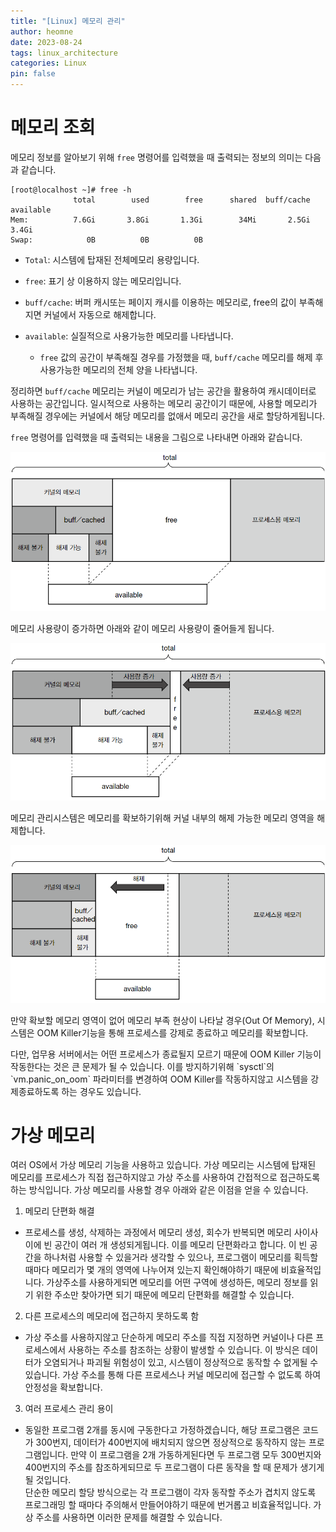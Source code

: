 ```yaml
---
title: "[Linux] 메모리 관리"
author: heomne
date: 2023-08-24
tags: linux_architecture
categories: Linux
pin: false
---
```

# 메모리 조회

메모리 정보를 알아보기 위해 `free` 명령어를 입력했을 때 출력되는 정보의 의미는 다음과 같습니다.

```console
[root@localhost ~]# free -h
              total        used        free      shared  buff/cache   available
Mem:          7.6Gi       3.8Gi       1.3Gi        34Mi       2.5Gi       3.4Gi
Swap:            0B          0B          0B
```

* `Total`: 시스템에 탑재된 전체메모리 용량입니다.
* `free`: 표기 상 이용하지 않는 메모리입니다.
* `buff/cache`: 버퍼 캐시또는 페이지 캐시를 이용하는 메모리로, free의 값이 부족해지면 커널에서 자동으로 해제합니다.
* `available`: 실질적으로 사용가능한 메모리를 나타냅니다.

  * `free` 값의 공간이 부족해질 경우를 가정했을 때, `buff/cache` 메모리를 해제 후 사용가능한 메모리의 전체 양을 나타냅니다.

정리하면 `buff/cache` 메모리는 커널이 메모리가 남는 공간을 활용하여 캐시데이터로 사용하는 공간입니다. 일시적으로 사용하는 메모리 공간이기 때문에, 사용할 메모리가 부족해질 경우에는 커널에서 해당 메모리를 없애서 메모리 공간을 새로 할당하게됩니다.

`free` 명령어를 입력했을 때 출력되는 내용을 그림으로 나타내면 아래와 같습니다.

![](/assets/post_img/screenshot-2023-08-30-104547.png)

메모리 사용량이 증가하면 아래와 같이 메모리 사용량이 줄어들게 됩니다.

![](/assets/post_img/screenshot-2023-08-30-104822.png)

메모리 관리시스템은 메모리를 확보하기위해 커널 내부의 해제 가능한 메모리 영역을 해제합니다.

![](/assets/post_img/screenshot-2023-08-30-111538.png)

만약 확보할 메모리 영역이 없어 메모리 부족 현상이 나타날 경우(Out Of Memory), 시스템은 OOM Killer기능을 통해 프로세스를 강제로 종료하고 메모리를 확보합니다.

다만, 업무용 서버에서는 어떤 프로세스가 종료될지 모르기 때문에 OOM Killer 기능이 작동한다는 것은 큰 문제가 될 수 있습니다. 이를 방지하기위해 \`sysctl\`의 \`vm.panic_on_oom\` 파라미터를 변경하여 OOM Killer를 작동하지않고 시스템을 강제종료하도록 하는 경우도 있습니다.

# 가상 메모리

여러 OS에서 가상 메모리 기능을 사용하고 있습니다. 가상 메모리는 시스템에 탑재된 메모리를 프로세스가 직접 접근하지않고 가상 주소를 사용하여 간접적으로 접근하도록 하는 방식입니다. 가상 메모리를 사용할 경우 아래와 같은 이점을 얻을 수 있습니다.

1. 메모리 단편화 해결

* 프로세스를 생성, 삭제하는 과정에서 메모리 생성, 회수가 반복되면 메모리 사이사이에 빈 공간이 여러 개 생성되게됩니다. 이를 메모리 단편화라고 합니다. 이 빈 공간을 하나처럼 사용할 수 있을거라 생각할 수 있으나, 프로그램이 메모리를 획득할 때마다 메모리가 몇 개의 영역에 나누어져 있는지 확인해야하기 때문에 비효율적입니다. 가상주소를 사용하게되면 메모리를 어떤 구역에 생성하든, 메모리 정보를 읽기 위한 주소만 찾아가면 되기 때문에 메모리 단편화를 해결할 수 있습니다.

2. 다른 프로세스의 메모리에 접근하지 못하도록 함

* 가상 주소를 사용하지않고 단순하게 메모리 주소를 직접 지정하면 커널이나 다른 프로세스에서 사용하는 주소를 참조하는 상황이 발생할 수 있습니다. 이 방식은 데이터가 오염되거나 파괴될 위험성이 있고, 시스템이 정상적으로 동작할 수 없게될 수 있습니다. 가상 주소를 통해 다른 프로세스나 커널 메모리에 접근할 수 없도록 하여 안정성을 확보합니다.

3. 여러 프로세스 관리 용이

* 동일한 프로그램 2개를 동시에 구동한다고 가정하겠습니다, 해당 프로그램은 코드가 300번지, 데이터가 400번지에 배치되지 않으면 정상적으로 동작하지 않는 프로그램입니다. 만약 이 프로그램을 2개 가동하게된다면  두 프로그램 모두 300번지와 400번지의 주소를 참조하게되므로 두 프로그램이 다른 동작을 할 때 문제가 생기게 될 것입니다.\
  단순한 메모리 할당 방식으로는 각 프로그램이 각자 동작할 주소가 겹치지 않도록 프로그래밍 할 때마다 주의해서 만들어야하기 때문에 번거롭고 비효율적입니다. 가상 주소를 사용하면 이러한 문제를 해결할 수 있습니다.